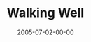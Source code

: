 ---
layout: message
category: message
series: "Special Effects"
title: "Walking Well"
date: 2005-07-02-00-00
message_id: 113
audio: "http://s3.amazonaws.com/crossroads-media/media/legacy/mp3/Special_Effects_03_07-03-05_Walking_Well.mp3"
audio-duration: "33:50"
explicit: "N"
---
